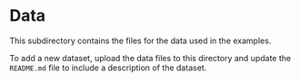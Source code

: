 # Data

This subdirectory contains the files for the data used in the examples.

To add a new dataset, upload the data files to this directory and update the `README.md` file to include a description of the dataset.
